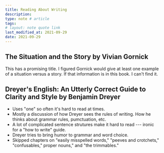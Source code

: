 ```yaml
---
title: Reading About Writing
description:
type: note # article
tags:
# layout: note quote link
last_modified_at: 2021-09-29
date: 2021-09-29
---
```


## The Situation and the Story <span>by Vivian Gornick</span>

This has a promising title. I figured Gornick would give at least one example of a situation versus a story. If that information is in this book. I can't find it.

## Dreyer's English: An Utterly Correct Guide to Clarity and Style <span>by Benjamin Dreyer</span>

- Uses "one" so often it's hard to read at times.
- Mostly a discussion of how Dreyer sees the rules of writing. How he thinks about grammar rules, pumctuation, etc.
- A lot of complicated sentence strutures make it hard to read --- ironic for a "how to write" guide.
- Dreyer tries to bring humor to grammar and word choice.
- Skipped chapters on "easily misspelled words," "peeves and crotchets," "confusables," proper nouns," and "the trimmables."
